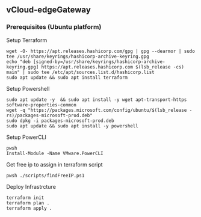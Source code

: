 ## vCloud-edgeGateway

### Prerequisites (Ubuntu platform)
Setup Terraform 
```
wget -O- https://apt.releases.hashicorp.com/gpg | gpg --dearmor | sudo tee /usr/share/keyrings/hashicorp-archive-keyring.gpg
echo "deb [signed-by=/usr/share/keyrings/hashicorp-archive-keyring.gpg] https://apt.releases.hashicorp.com $(lsb_release -cs) main" | sudo tee /etc/apt/sources.list.d/hashicorp.list
sudo apt update && sudo apt install terraform
```

Setup Powershell
```
sudo apt update -y  && sudo apt install -y wget apt-transport-https software-properties-common
wget -q "https://packages.microsoft.com/config/ubuntu/$(lsb_release -rs)/packages-microsoft-prod.deb"
sudo dpkg -i packages-microsoft-prod.deb
sudo apt update && sudo apt install -y powershell
```

Setup PowerCLI
```
pwsh
Install-Module -Name VMware.PowerCLI
```

Get free ip to assign in terraform script
```
pwsh ./scripts/findFreeIP.ps1
```

Deploy Infrastrcture
```
terraform init
terraform plan .
terraform apply .
```